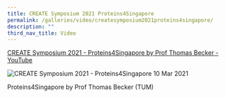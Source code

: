 ```yaml
---
title: CREATE Symposium 2021 Proteins4Singapore
permalink: /galleries/video/createsymposium2021proteins4singapore/
description: ""
third_nav_title: Video
---
```

[CREATE Symposium 2021 - Proteins4Singapore by Prof Thomas Becker - YouTube](https://www.youtube.com/embed/XTSvlZ54ow0?html5=1&rel=0)

![CREATE Symposium 2021 - Proteins4Singapore](https://img.youtube.com/vi/XTSvlZ54ow0/default.jpg)
10 Mar 2021

Proteins4Singapore by Prof Thomas Becker (TUM)